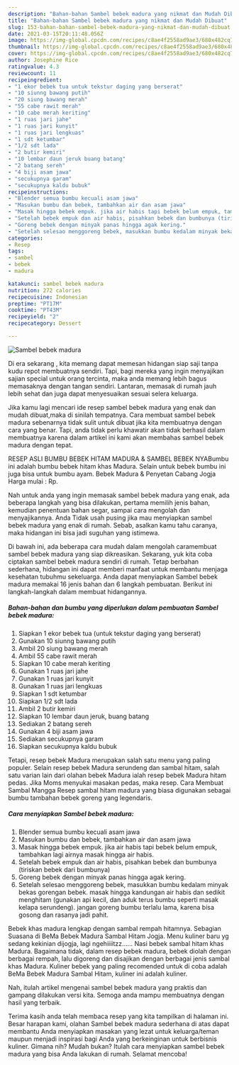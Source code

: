 ```yaml
---
description: "Bahan-bahan Sambel bebek madura yang nikmat dan Mudah Dibuat"
title: "Bahan-bahan Sambel bebek madura yang nikmat dan Mudah Dibuat"
slug: 153-bahan-bahan-sambel-bebek-madura-yang-nikmat-dan-mudah-dibuat
date: 2021-03-15T20:11:48.056Z
image: https://img-global.cpcdn.com/recipes/c8ae4f2558ad9ae3/680x482cq70/sambel-bebek-madura-foto-resep-utama.jpg
thumbnail: https://img-global.cpcdn.com/recipes/c8ae4f2558ad9ae3/680x482cq70/sambel-bebek-madura-foto-resep-utama.jpg
cover: https://img-global.cpcdn.com/recipes/c8ae4f2558ad9ae3/680x482cq70/sambel-bebek-madura-foto-resep-utama.jpg
author: Josephine Rice
ratingvalue: 4.3
reviewcount: 11
recipeingredient:
- "1 ekor bebek tua untuk tekstur daging yang berserat"
- "10 siunng bawang putih"
- "20 siung bawang merah"
- "55 cabe rawit merah"
- "10 cabe merah keriting"
- "1 ruas jari jahe"
- "1 ruas jari kunyit"
- "1 ruas jari lengkuas"
- "1 sdt ketumbar"
- "1/2 sdt lada"
- "2 butir kemiri"
- "10 lembar daun jeruk buang batang"
- "2 batang sereh"
- "4 biji asam jawa"
- "secukupnya garam"
- "secukupnya kaldu bubuk"
recipeinstructions:
- "Blender semua bumbu kecuali asam jawa"
- "Masukan bumbu dan bebek, tambahkan air dan asam jawa"
- "Masak hingga bebek empuk. jika air habis tapi bebek belum empuk, tambahkan lagi airnya masak hingga air habis."
- "Setelah bebek empuk dan air habis, pisahkan bebek dan bumbunya (tiriskan bebek dari bumbunya)"
- "Goreng bebek dengan minyak panas hingga agak kering."
- "Setelah selesao menggoreng bebek, masukkan bumbu kedalam minyak bekas gorengan bebek. masak hingga kandungan air habis dan sedikit menghitam (gunakan api kecil, dan aduk terus bumbu seperti masak kelapa serundeng). jangan goreng bumbu terlalu lama, karena bisa gosong dan rasanya jadi pahit."
categories:
- Resep
tags:
- sambel
- bebek
- madura

katakunci: sambel bebek madura 
nutrition: 272 calories
recipecuisine: Indonesian
preptime: "PT17M"
cooktime: "PT43M"
recipeyield: "2"
recipecategory: Dessert

---
```



![Sambel bebek madura](https://img-global.cpcdn.com/recipes/c8ae4f2558ad9ae3/680x482cq70/sambel-bebek-madura-foto-resep-utama.jpg)

Di era  sekarang , kita memang dapat memesan hidangan siap saji tanpa kudu repot membuatnya sendiri. Tapi, bagi mereka yang ingin menyajikan sajian special untuk orang tercinta, maka anda memang lebih bagus memasaknya dengan tangan sendiri. Lantaran, memasak di rumah jauh lebih sehat dan juga dapat menyesuaikan sesuai selera keluarga.

Jika kamu lagi mencari ide resep sambel bebek madura yang enak dan mudah dibuat,maka di sinilah tempatnya. Cara membuat sambel bebek madura  sebenarnya tidak sulit untuk dibuat jika kita membuatnya dengan cara yang benar. Tapi, anda tidak perlu khawatir akan tidak berhasil dalam membuatnya 
karena dalam artikel ini kami akan membahas sambel bebek madura dengan tepat.  

RESEP ASLI BUMBU BEBEK HITAM MADURA &amp; SAMBEL BEBEK NYABumbu ini adalah bumbu bebek hitam khas Madura. Selain untuk bebek bumbu ini juga bisa untuk bumbu ayam. Bebek Madura &amp; Penyetan Cabang Jogja Harga mulai : Rp.

Nah untuk anda yang ingin memasak sambel bebek madura yang enak, ada beberapa langkah yang bisa dilakukan, pertama memilih jenis bahan, kemudian penentuan bahan segar, sampai cara mengolah dan menyajikannya. Anda Tidak usah pusing jika mau menyiapkan sambel bebek madura yang enak di rumah. Sebab, asalkan kamu  tahu caranya, maka hidangan ini bisa jadi suguhan yang istimewa.

Di bawah ini, ada beberapa cara mudah dalam mengolah caramembuat sambel bebek madura yang siap dikreasikan. Sekarang, yuk kita coba ciptakan sambel bebek madura sendiri di rumah. Tetap berbahan sederhana, hidangan ini dapat memberi manfaat untuk membantu menjaga kesehatan tubuhmu sekeluarga. Anda dapat menyiapkan Sambel bebek madura memakai 16 jenis bahan dan 6 langkah pembuatan. Berikut ini langkah-langkah dalam membuat hidangannya.

<!--inarticleads1-->

##### Bahan-bahan dan bumbu yang diperlukan dalam pembuatan Sambel bebek madura:

1. Siapkan 1 ekor bebek tua (untuk tekstur daging yang berserat)
1. Gunakan 10 siunng bawang putih
1. Ambil 20 siung bawang merah
1. Ambil 55 cabe rawit merah
1. Siapkan 10 cabe merah keriting
1. Gunakan 1 ruas jari jahe
1. Gunakan 1 ruas jari kunyit
1. Gunakan 1 ruas jari lengkuas
1. Siapkan 1 sdt ketumbar
1. Siapkan 1/2 sdt lada
1. Ambil 2 butir kemiri
1. Siapkan 10 lembar daun jeruk, buang batang
1. Sediakan 2 batang sereh
1. Gunakan 4 biji asam jawa
1. Sediakan secukupnya garam
1. Siapkan secukupnya kaldu bubuk


Tetapi, resep bebek Madura merupakan salah satu menu yang paling populer. Selain resep bebek Madura serundeng dan sambal hitam, salah satu varian lain dari olahan bebek Madura ialah resep bebek Madura hitam pedas. Jika Moms menyukai masakan pedas, maka resep. Cara Membuat Sambal Mangga Resep sambal hitam madura yang biasa digunakan sebagai bumbu tambahan bebek goreng yang legendaris. 

<!--inarticleads2-->

##### Cara menyiapkan Sambel bebek madura:

1. Blender semua bumbu kecuali asam jawa
1. Masukan bumbu dan bebek, tambahkan air dan asam jawa
1. Masak hingga bebek empuk. jika air habis tapi bebek belum empuk, tambahkan lagi airnya masak hingga air habis.
1. Setelah bebek empuk dan air habis, pisahkan bebek dan bumbunya (tiriskan bebek dari bumbunya)
1. Goreng bebek dengan minyak panas hingga agak kering.
1. Setelah selesao menggoreng bebek, masukkan bumbu kedalam minyak bekas gorengan bebek. masak hingga kandungan air habis dan sedikit menghitam (gunakan api kecil, dan aduk terus bumbu seperti masak kelapa serundeng). jangan goreng bumbu terlalu lama, karena bisa gosong dan rasanya jadi pahit.


Bebek khas madura lengkap dengan sambal rempah hitamnya. Sebagian Suasana di BeMa Bebek Madura Sambal Hitam Jogja. Menu kuliner baru yg sedang kekinian dijogja, lagi ngehiiiitzz…… Nasi bebek sambal hitam khas Madura. Bagaimana tidak, dalam resep bebek madura, bebek diolah dengan berbagai rempah, lalu digoreng dan disajikan dengan berbagai jenis sambal khas Madura. Kuliner bebek yang paling recomended untuk di coba adalah BeMa Bebek Madura Sambal Hitam, kuliner ini adalah kuliner. 

Nah, itulah artikel mengenai  sambel bebek madura  yang praktis dan gampang dilakukan versi kita. Semoga anda mampu membuatnya dengan hasil yang terbaik. 

Terima kasih anda telah membaca resep yang kita tampilkan di halaman ini. Besar harapan kami, olahan  Sambel bebek madura sederhana di atas dapat membantu Anda menyiapkan masakan yang lezat untuk keluarga/teman maupun menjadi inspirasi bagi Anda yang berkeinginan untuk berbisnis kuliner. Gimana nih? Mudah bukan? Itulah cara menyiapkan sambel bebek madura yang bisa Anda lakukan di rumah. Selamat mencoba!

